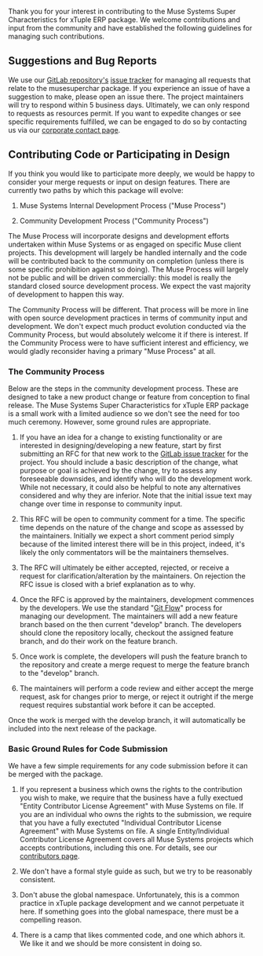 Thank you for your interest in contributing to the Muse Systems Super Characteristics for xTuple ERP package.  We welcome contributions and input from the community and have established the following guidelines for managing such contributions.

Suggestions and Bug Reports
---------------------------
We use our <a href="https://gitlab.com/musesystems-opensource/musesuperchar" target="_blank">GitLab repository's</a> <a href="https://gitlab.com/musesystems-opensource/musesuperchar/issues" target="_blank">issue tracker</a> for managing all requests that relate to the musesuperchar package.  If you experience an issue of have a suggestion to make, please open an issue there.  The project maintainers will try to respond within 5 business days.  Ultimately, we can only respond to requests as resources permit.  If you want to expedite changes or see specific requirements fulfilled, we can be engaged to do so by contacting us via our <a href="https://muse.systems/contact/" target="_blank">corporate contact page</a>.

Contributing Code or Participating in Design
---------------------------------------------
If you think you would like to participate more deeply, we would be happy to consider your merge requests or input on design features.  There are currently two paths by which this package will evolve:

1) Muse Systems Internal Development Process ("Muse Process")

2) Community Development Process ("Community Process")

The Muse Process will incorporate designs and development efforts undertaken within Muse Systems or as engaged on specific Muse client projects.  This development will largely be handled internally and the code will be contributed back to the community on completion (unless there is some specific prohibition against so doing).  The Muse Process will largely not be public and will be driven commercially: this model is really the standard closed source development process.  We expect the vast majority of development to happen this way.

The Community Process will be different.  That process will be more in line with open source development practices in terms of community input and development.  We don't expect much product evolution conducted via the Community Process, but would absolutely welcome it if there is interest.  If the Community Process were to have sufficient interest and efficiency, we would gladly reconsider having a primary "Muse Process" at all.

### The Community Process
Below are the steps in the community development process.  These are designed to take a new product change or feature from conception to final release.  The Muse Systems Super Characteristics for xTuple ERP package is a small work with a limited audience so we don't see the need for too much ceremony.  However, some ground rules are appropriate.

1) If you have an idea for a change to existing functionality or are interested in designing/developing a new feature, start by first submitting an RFC for that new work to the <a href="https://gitlab.com/musesystems-opensource/musesuperchar/issues" target="_blank">GitLab issue tracker</a> for the project.  You should include a basic description of the change, what purpose or goal is achieved by the change, try to assess any foreseeable downsides, and identify who will do the development work.  While not necessary, it could also be helpful to note any alternatives considered and why they are inferior.  Note that the initial issue text may change over time in response to community input.

2) This RFC will be open to community comment for a time.  The specific time depends on the nature of the change and scope as assessed by the maintainers.  Initially we expect a short comment period simply because of the limited interest there will be in this project, indeed, it's likely the only commentators will be the maintainers themselves.

3) The RFC will ultimately be either accepted, rejected, or receive a request for clarification/alteration by the maintainers.  On rejection the RFC issue is closed with a brief explanation as to why.

4) Once the RFC is approved by the maintainers, development commences by the developers.  We use the standard "<a href="https://www.atlassian.com/git/tutorials/comparing-workflows#gitflow-workflow" target="_blank">Git Flow</a>" process for managing our development.  The maintainers will add a new feature branch based on the then current "develop" branch.  The developers should clone the repository locally, checkout the assigned feature branch, and do their work on the feature branch.

5) Once work is complete, the developers will push the feature branch to the repository and create a merge request to merge the feature branch to the "develop" branch.

6) The maintainers will perform a code review and either accept the merge request, ask for changes prior to merge, or reject it outright if the merge request requires substantial work before it can be accepted.

Once the work is merged with the develop branch, it will automatically be included into the next release of the package.

### Basic Ground Rules for Code Submission
We have a few simple requirements for any code submission before it can be merged with the package.

1) If you represent a business which owns the rights to the contribution you wish to make, we require that the business have a fully exectued "Entity Contributor License Agreement" with Muse Systems on file.  If you are an individual who owns the rights to the submission, we require that you have a fully exectuted "Individual Contributor License Agreement" with Muse Systems on file.  A single Entity/Individual Contributor License Agreement covers all Muse Systems projects which accepts contributions, including this one.  For details, see our <a href="https://muse.systems/products/contributors" target="_blank">contributors page</a>.

2) We don't have a formal style guide as such, but we try to be reasonably consistent.

3) Don't abuse the global namespace.  Unfortunately, this is a common practice in xTuple package development and we cannot perpetuate it here.  If something goes into the global namespace, there must be a compelling reason.

4) There is a camp that likes commented code, and one which abhors it.  We like it and we should be more consistent in doing so.

